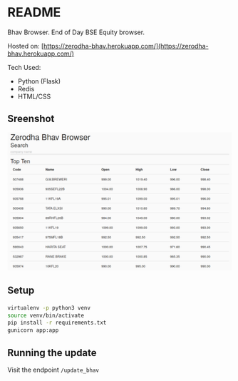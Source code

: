 # README

Bhav Browser. End of Day BSE Equity browser.

Hosted on: [https://zerodha-bhav.herokuapp.com/](https://zerodha-bhav.herokuapp.com/)

Tech Used:
- Python (Flask)
- Redis
- HTML/CSS

## Sreenshot

![screenshot.png](screenshot.png)

## Setup

```sh
virtualenv -p python3 venv
source venv/bin/activate
pip install -r requirements.txt
gunicorn app:app
```

## Running the update

Visit the endpoint `/update_bhav`
